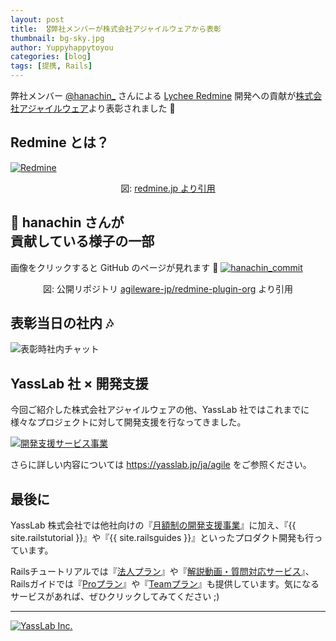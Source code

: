 ```yaml
---
layout: post
title:  🎖弊社メンバーが株式会社アジャイルウェアから表彰
thumbnail: bg-sky.jpg
author: Yuppyhappytoyou
categories: [blog]
tags: [提携, Rails]
---
```


弊社メンバー [@hanachin_](https://twitter.com/hanachin_) さんによる [Lychee Redmine](https://lychee-redmine.jp/) 開発への貢献が[株式会社アジャイルウェア](https://agileware.jp/)より表彰されました 🎉

## Redmine とは？
[![Redmine](/img/posts/whats-redmine.png)](http://redmine.jp/overview/)
<div align='center'>
  図: <a href="http://redmine.jp/overview/">redmine.jp より引用</a>
</div>

## 🔧 hanachin さんが<br>貢献している様子の一部

画像をクリックすると GitHub のページが見れます 👀
[![hanachin_commit](/img/posts/redmine-plugin-org.png)](https://github.com/agileware-jp/redmine-plugin-orb/commits/master)
<div align='center'>
  図: 公開リポジトリ <a href="http://redmine.jp/overview/">agileware-jp/redmine-plugin-org</a> より引用
</div>


## 表彰当日の社内 🎶

![表彰時社内チャット](/img/posts/inside-yasslab-for-award.png)

## YassLab 社 × 開発支援

今回ご紹介した株式会社アジャイルウェアの他、YassLab 社ではこれまでに様々なプロジェクトに対して開発支援を行なってきました。

[![開発支援サービス事業](/img/posts/ss-agile-service.png)](https://yasslab.jp/ja/agile)

さらに詳しい内容については <a href="https://yasslab.jp/ja/agile">https://yasslab.jp/ja/agile</a> をご参照ください。

## 最後に

YassLab 株式会社では他社向けの『[月額制の開発支援事業](/ja/agile)』に加え、『{{ site.railstutorial }}』や『{{ site.railsguides }}』といったプロダクト開発も行っています。

Railsチュートリアルでは『[法人プラン](https://railstutorial.jp/business)』や『[解説動画・質問対応サービス](https://railstutorial.jp/#service)』、Railsガイドでは『[Proプラン](https://railsguides.jp/pro)』や『[Teamプラン](https://railsguides.jp/team)』も提供しています。気になるサービスがあれば、ぜひクリックしてみてください ;)

-----

[![YassLab Inc.](/img/logos/800x200.png)](/)


